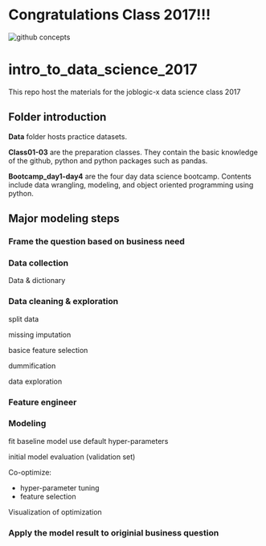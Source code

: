 
# Congratulations Class 2017!!!

![github concepts](https://github.com/Tian-Su/intro_to_data_science_2017/blob/master/figures/09162017bootcamp1.jpg)

# intro_to_data_science_2017
This repo host the materials for the joblogic-x data science class 2017

## Folder introduction
**Data** folder hosts practice datasets.

**Class01-03** are the preparation classes. They contain the basic knowledge of the github, python and python packages such as pandas.

**Bootcamp_day1-day4** are the four day data science bootcamp. Contents include data wrangling, modeling, and object oriented programming using python.



## Major modeling steps

### Frame the question based on business need

### Data collection
Data & dictionary

### Data cleaning & exploration
split data

missing imputation 

basice feature selection

dummification

data exploration

### Feature engineer

### Modeling
fit baseline model use default hyper-parameters

initial model evaluation (validation set)

Co-optimize:

* hyper-parameter tuning
* feature selection
	
Visualization of optimization

### Apply the model result to originial business question




